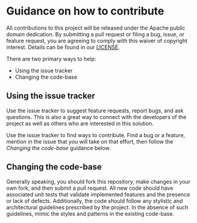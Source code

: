 # Guidance on how to contribute

All contributions to this project will be released under the Apache public domain dedication. By submitting a pull request or filing a bug, issue, or feature request, you are agreeing to comply with this waiver of copyright interest. Details can be found in our [LICENSE](LICENSE).

There are two primary ways to help:

-   Using the issue tracker
-   Changing the code-base

## Using the issue tracker

Use the issue tracker to suggest feature requests, report bugs, and ask questions. 
This is also a great way to connect with the developers of the project as well as others who are interested in this solution.

Use the issue tracker to find ways to contribute. Find a bug or a feature, mention in
the issue that you will take on that effort, then follow the _Changing the code-base_
guidance below.

## Changing the code-base

Generally speaking, you should fork this repository, make changes in your
own fork, and then submit a pull request. All new code should have associated
unit tests that validate implemented features and the presence or lack of defects.
Additionally, the code should follow any stylistic and architectural guidelines
prescribed by the project. In the absence of such guidelines, mimic the styles
and patterns in the existing code-base.